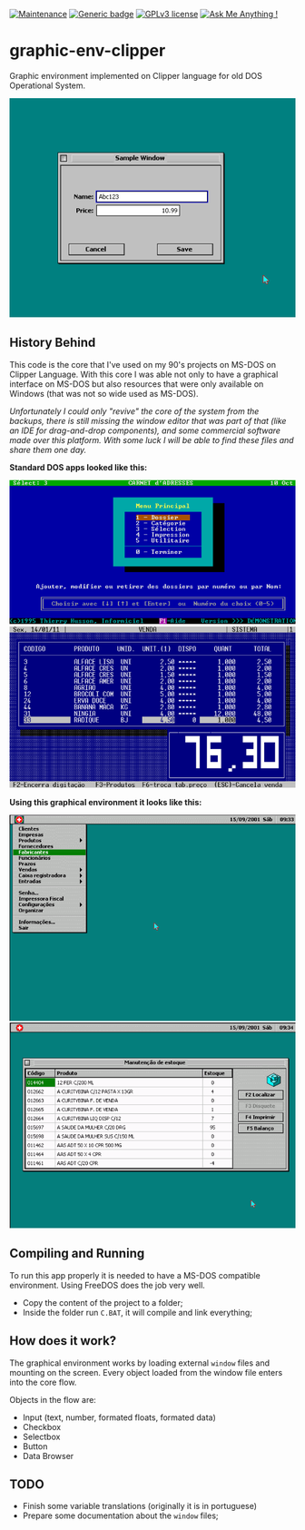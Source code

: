 [![Maintenance](https://img.shields.io/badge/Maintained%3F-no-red.svg)](https://bitbucket.org/lbesson/ansi-colors)
[![Generic badge](https://img.shields.io/badge/Status-Deprecated-orange.svg)](https://shields.io/)
[![GPLv3 license](https://img.shields.io/badge/License-GPLv3-blue.svg)](http://perso.crans.org/besson/LICENSE.html)
[![Ask Me Anything !](https://img.shields.io/badge/Ask%20me-anything-1abc9c.svg)](https://GitHub.com/Naereen/ama)

# graphic-env-clipper
Graphic environment implemented on Clipper language for old DOS Operational System.

![Screenshot 01](https://github.com/marcelkohl/graphic-env-clipper/blob/main/SAMPLES/sample-graphics-DOS-clipper-1.png?raw=true)

## History Behind
This code is the core that I've used on my 90's projects on MS-DOS on Clipper Language.
With this core I was able not only to have a graphical interface on MS-DOS but also resources that were only available on Windows (that was not so wide used as MS-DOS).

*Unfortunately I could only "revive" the core of the system from the backups, there is still missing the window editor that was part of that (like an IDE for drag-and-drop components), and some commercial software made over this platform. With some luck I will be able to find these files and share them one day.*

**Standard DOS apps looked like this:**

![Sample DOS app Clipper](https://github.com/marcelkohl/graphic-env-clipper/blob/main/SAMPLES/sample-dos.png?raw=true?width=100)
![Sample DOS app Clipper 02](https://github.com/marcelkohl/graphic-env-clipper/blob/main/SAMPLES/sample-dos-2.png?raw=true?width=100)

**Using this graphical environment it looks like this:**

![Graphics on Clipper DOS](https://github.com/marcelkohl/graphic-env-clipper/blob/main/SAMPLES/sample-graphics-DOS-clipper-2.png?raw=true)
![Graphics on Clipper DOS 02](https://github.com/marcelkohl/graphic-env-clipper/blob/main/SAMPLES/sample-graphics-DOS-clipper-3.png?raw=true)

## Compiling and Running
To run this app properly it is needed to have a MS-DOS compatible environment. Using FreeDOS does the job very well.

- Copy the content of the project to a folder;
- Inside the folder run `C.BAT`, it will compile and link everything;

## How does it work?
The graphical environment works by loading external `window` files and mounting on the screen. Every object loaded from the window file enters into the core flow.

Objects in the flow are:
- Input (text, number, formated floats, formated data)
- Checkbox
- Selectbox
- Button
- Data Browser

## TODO
- Finish some variable translations (originally it is in portuguese)
- Prepare some documentation about the `window` files;
